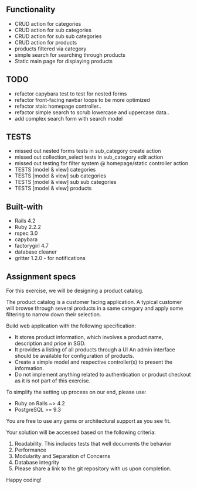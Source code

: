 ## Functionality

* CRUD action for categories
* CRUD action for sub categories
* CRUD action for sub sub categories
* CRUD action for products
* products filtered via category
* simple search for searching through products
* Static main page for displaying products

## TODO

* refactor capybara test to test for nested forms
* refactor front-facing navbar loops to be more optimized
* refactor staic homepage controller..
* refactor simple search to scrub lowercase and uppercase data..
* add complex search form with search model

## TESTS

* missed out nested forms tests in sub_category create action
* missed out collection_select tests in sub_category edit action
* missed out testing for filter system @ homepage/static controller action
* TESTS [model & view] categories
* TESTS [model & view] sub categories
* TESTS [model & view] sub sub categories
* TESTS [model & view] products

## Built-with

* Rails 4.2
* Ruby 2.2.2
* rspec 3.0
* capybara
* factorygirl 4.7
* database cleaner
* gritter 1.2.0 - for notifications

## Assignment specs

For this exercise, we will be designing a product catalog.

The product catalog is a customer facing application. A typical customer will browse through several products in a same category and apply some filtering to narrow down their selection.

Build web application with the following specification:

* It stores product information, which involves a product name, description and price in SGD.
* It provides a listing of all products through a UI
An admin interface should be available for configuration of products.
* Create a simple model and respective controller(s) to present the information.
* Do not implement anything related to authentication or product checkout as it is not part of this exercise.

To simplify the setting up process on our end, please use:

* Ruby on Rails ~> 4.2
* PostgreSQL >= 9.3

You are free to use any gems or architectural support as you see fit.

Your solution will be accessed based on the following criteria:

1. Readability. This includes tests that well documents the behavior
2. Performance
3. Modularity and Separation of Concerns
4. Database integrity
5. Please share a link to the git repository with us upon completion.

Happy coding!
